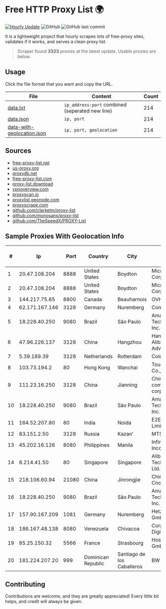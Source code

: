
# Free HTTP Proxy List 🌍

[![Hourly Update](https://github.com/mertguvencli/http-proxy-list/actions/workflows/main.yml/badge.svg?branch=main)](https://github.com/mertguvencli/http-proxy-list/actions/workflows/main.yml)
![GitHub](https://img.shields.io/github/license/mertguvencli/http-proxy-list)
![GitHub last commit](https://img.shields.io/github/last-commit/mertguvencli/http-proxy-list)

It is a lightweight project that hourly scrapes lots of free-proxy sites, validates if it works, and serves a clean proxy list.


> Scraper found **3323** proxies at the latest update. Usable proxies are below.

## Usage

Click the file format that you want and copy the URL.


|File|Content|Count|
|----|-------|-----|
|[data.txt](https://raw.githubusercontent.com/mertguvencli/http-proxy-list/main/proxy-list/data.txt)|`ip_address:port` combined (seperated new line)|214|
|[data.json](https://raw.githubusercontent.com/mertguvencli/http-proxy-list/main/proxy-list/data.json)|`ip, port`|214|
|[data-with-geolocation.json](https://raw.githubusercontent.com/mertguvencli/http-proxy-list/main/proxy-list/data-with-geolocation.json)|`ip, port, geolocation`|214|

## Sources

* [free-proxy-list.net](https://free-proxy-list.net)
* [us-proxy.org](https://www.us-proxy.org)
* [proxydb.net](http://proxydb.net)
* [free-proxy-list.com](https://free-proxy-list.com/?page=&port=&type%5B%5D=http&type%5B%5D=https&up_time=0&search=Search)
* [proxy-list.download](https://www.proxy-list.download/HTTP)
* [vpnoverview.com](https://vpnoverview.com/privacy/anonymous-browsing/free-proxy-servers)
* [proxyscan.io](https://www.proxyscan.io)
* [proxylist.geonode.com](https://proxylist.geonode.com/api/proxy-list?limit=300&page=1&sort_by=lastChecked&sort_type=desc&protocols=http,https)
* [proxyscrape.com](https://api.proxyscrape.com/v2/?request=displayproxies&protocol=http&timeout=10000&country=all&ssl=all&anonymity=all)
* [github.com/clarketm/proxy-list](https://raw.githubusercontent.com/clarketm/proxy-list/master/proxy-list-raw.txt)
* [github.com/monosans/proxy-list](https://raw.githubusercontent.com/monosans/proxy-list/main/proxies/http.txt)
* [github.com/TheSpeedX/PROXY-List](https://raw.githubusercontent.com/TheSpeedX/PROXY-List/master/http.txt)


## Sample Proxies With Geolocation Info

|#|Ip|Port|Country|City|Internet Service Provider|
|-|--|----|-------|----|-------------------------|
|1|20.47.108.204|8888|United States|Boydton|Microsoft Corporation|
|2|20.47.108.204|8888|United States|Boydton|Microsoft Corporation|
|3|144.217.75.65|8800|Canada|Beauharnois|OVH SAS|
|4|62.171.167.146|3128|Germany|Nuremberg|Contabo GmbH|
|5|18.228.40.250|9080|Brazil|São Paulo|Amazon Technologies Inc.|
|6|47.96.226.137|3128|China|Hangzhou|Hangzhou Alibaba Advertising Co|
|7|5.39.189.39|3128|Netherlands|Rotterdam|ColoCenter b.v.|
|8|103.73.194.2|80|Hong Kong|Wanchai|TouchPal HK Co., Limited|
|9|111.23.16.250|3128|China|Jianning|China Mobile communications corporation|
|10|18.228.40.250|9080|Brazil|São Paulo|Amazon Technologies Inc.|
|11|164.52.207.80|80|India|Noida|E2E Networks Limited|
|12|83.151.2.50|3128|Russia|Kazan’|MTS PJSC|
|13|45.202.16.126|8080|Philippines|Manila|Infinivan Incorporated|
|14|8.214.41.50|80|Singapore|Singapore|Alibaba (US) Technology Co., Ltd.|
|15|218.106.60.94|21080|China|Jinrongjie|China Unicom CncNet|
|16|18.228.40.250|9080|Brazil|São Paulo|Amazon Technologies Inc.|
|17|157.90.167.209|1081|Germany|Nuremberg|Hetzner Online GmbH|
|18|186.167.48.138|8080|Venezuela|Chivacoa|Corporacion Digitel C.A|
|19|85.25.150.32|5566|France|Strasbourg|Host Europe GmbH|
|20|181.224.207.20|999|Dominican Republic|Santiago de los Caballeros|BW TELECOM|



## Contributing

Contributions are welcome, and they are greatly appreciated! Every
little bit helps, and credit will always be given.

